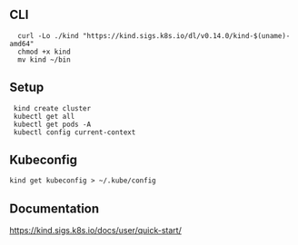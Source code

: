 ## CLI 
```
  curl -Lo ./kind "https://kind.sigs.k8s.io/dl/v0.14.0/kind-$(uname)-amd64"
  chmod +x kind
  mv kind ~/bin
```

## Setup
``` 
 kind create cluster
 kubectl get all 
 kubectl get pods -A
 kubectl config current-context

```
## Kubeconfig
```
kind get kubeconfig > ~/.kube/config
```

## Documentation

https://kind.sigs.k8s.io/docs/user/quick-start/
